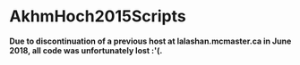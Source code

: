 # AkhmHoch2015Scripts

**Due to discontinuation of a previous host at lalashan.mcmaster.ca in June 2018, all code was unfortunately lost :'(.** 

